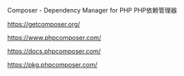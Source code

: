 





Composer - Dependency Manager for PHP
PHP依赖管理器

https://getcomposer.org/

https://www.phpcomposer.com/

https://docs.phpcomposer.com/

https://pkg.phpcomposer.com/
